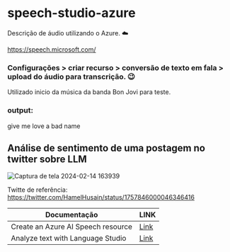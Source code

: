 # speech-studio-azure
Descrição de áudio utilizando o Azure. ☁️

https://speech.microsoft.com/ 

### Configurações > criar recurso > conversão de texto em fala > upload do áudio para transcrição.  😉

Utilizado inicio da música da banda Bon Jovi para teste.

### output: 
give me love a bad name

## Análise de sentimento de uma postagem no twitter sobre LLM

![Captura de tela 2024-02-14 163939](https://github.com/nataliloure/speech-studio-azure/assets/138037869/9ebfd289-cc3c-4786-806b-5d773ef0d50c)

Twitte de referência:
https://twitter.com/HamelHusain/status/1757846000046346416

| Documentação | LINK | 
| -------------| ---- |
|Create an Azure AI Speech resource | [Link](https://microsoftlearning.github.io/mslearn-ai-fundamentals/Instructions/Labs/09-speech.html) |
| Analyze text with Language Studio | [Link](https://microsoftlearning.github.io/mslearn-ai-fundamentals/Instructions/Labs/06-text-analysis.html) | 

